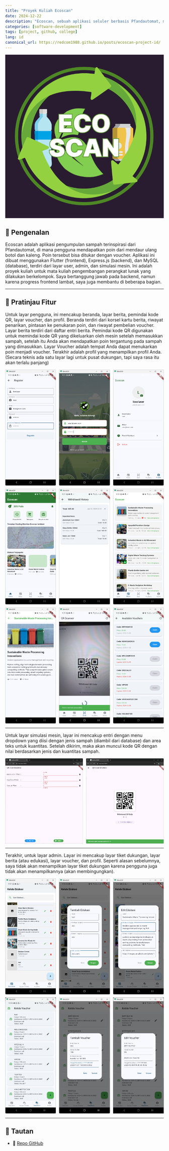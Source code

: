 ```yaml
---
title: "Proyek Kuliah Ecoscan"
date: 2024-12-22
description: "Ecoscan, sebuah aplikasi seluler berbasis Pfandautomat, memberikan penghargaan kepada pengguna yang mendaur ulang barang-barang yang dapat digunakan kembali seperti kaleng dan botol plastik dengan poin yang dapat ditukarkan menjadi voucher."
categories: [software-development]
tags: [project, github, college]
lang: id
canonical_url: https://redcom1988.github.io/posts/ecoscan-project-id/
---
```


<div>
  <img src="/assets/img/ecoscan/logo.png" alt="Logo" />
</div>

## 🚀 Pengenalan

Ecoscan adalah aplikasi pengumpulan sampah terinspirasi dari Pfandautomat, di mana pengguna mendapatkan poin dari mendaur ulang botol dan kaleng. Poin tersebut bisa ditukar dengan voucher. Aplikasi ini dibuat menggunakan Flutter (frontend), Express.js (backend), dan MySQL (database), terdiri dari layar user, admin, dan simulasi mesin.
Ini adalah proyek kuliah untuk mata kuliah pengembangan perangkat lunak yang dilakukan berkelompok. Saya bertanggung jawab pada backend, namun karena progress frontend lambat, saya juga membantu di beberapa bagian.

---

## 📸 Pratinjau Fitur

Untuk layar pengguna, ini mencakup beranda, layar berita, pemindai kode QR, layar voucher, dan profil. Beranda terdiri dari korsel kartu berita, riwayat penarikan, pintasan ke penukaran poin, dan riwayat pembelian voucher. Layar berita terdiri dari daftar entri berita. Pemindai kode QR digunakan untuk memindai kode QR yang dikeluarkan oleh mesin setelah memasukkan sampah, setelah itu Anda akan mendapatkan poin tergantung pada sampah yang dimasukkan. Layar Voucher adalah tempat Anda dapat menukarkan poin menjadi voucher. Terakhir adalah profil yang menampilkan profil Anda. (Secara teknis ada satu layar lagi untuk pusat dukungan, tapi saya rasa itu akan terlalu panjang)

<div style="display: grid; grid-template-columns: repeat(3, 1fr); gap: 10px;">
  <img src="/assets/img/ecoscan/user-register.png" alt="Fitur 1" />
  <img src="/assets/img/ecoscan/user-login.png" alt="Fitur 2" />
  <img src="/assets/img/ecoscan/user-profile.png" alt="Fitur 3" />
  <img src="/assets/img/ecoscan/user-homepage.png" alt="Fitur 4" />
  <img src="/assets/img/ecoscan/user-withdrawal-history.png" alt="Fitur 5" />
  <img src="/assets/img/ecoscan/user-news.png" alt="Fitur 6" />
  <img src="/assets/img/ecoscan/user-news-detail.png" alt="Fitur 7" />
  <img src="/assets/img/ecoscan/user-qrscan.png" alt="Fitur 8" />
  <img src="/assets/img/ecoscan/user-voucher-buy.png" alt="Fitur 9" />
</div>

---

Untuk layar simulasi mesin, layar ini mencakup entri dengan menu dropdown yang diisi dengan jenis sampah (diambil dari database) dan area teks untuk kuantitas. Setelah dikirim, maka akan muncul kode QR dengan nilai berdasarkan jenis dan kuantitas sampah.

<div style="display: grid; grid-template-columns: 1fr 1fr; gap: 10px;">
  <img src="/assets/img/ecoscan/machine-input.png" alt="Sebelum" />
  <img src="/assets/img/ecoscan/machine-output.png" alt="Sesudah" />
</div>

---

Terakhir, untuk layar admin. Layar ini mencakup layar tiket dukungan, layar berita (atau edukasi), layar voucher, dan profil. Seperti alasan sebelumnya, saya tidak akan menampilkan layar tiket dukungan karena pengguna juga tidak akan menampilkannya (akan membingungkan).

<div style="display: grid; grid-template-columns: repeat(3, 1fr); gap: 10px;">
  <img src="/assets/img/ecoscan/admin-education.png" alt="Admin 1" />
  <img src="/assets/img/ecoscan/admin-education-add.png" alt="Admin 2" />
  <img src="/assets/img/ecoscan/admin-education-edit.png" alt="Admin 3" />
  <img src="/assets/img/ecoscan/admin-voucher.png" alt="Admin 4" />
  <img src="/assets/img/ecoscan/admin-voucher-add.png" alt="Admin 5" />
  <img src="/assets/img/ecoscan/admin-voucher-edit.png" alt="Admin 6" />
</div>

---

## 📎 Tautan
- 🔗 [Repo GitHub](https://github.com/redcom1988/eco-scan-app)

